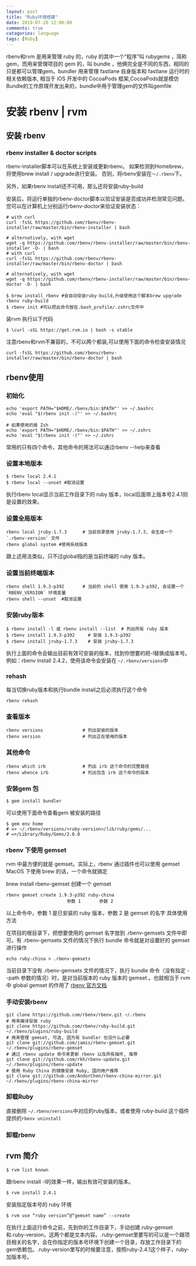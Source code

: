 ```yaml
---
layout: post
title: "Ruby环境搭建"
date: 2019-07-20 12:00:00
comments: true
catagories: language
tags: [Ruby]
---
```


rbenv和rvm 是用来管理 ruby 的，ruby 的其中一个“程序”叫 rubygems ，简称 gem，而用来管理项目的 gem 的，叫 bundle ，他俩完全是不同的东西，相同的只是都可以管理gem。bundler 用来管理 fastlane 自身版本和 fastlane 运行时的相关依赖版本, 相当于 iOS 开发中的 CocoaPods 框架,CocoaPods就是模仿Bundle的工作原理开发出来的，bundle中用于管理gem的文件叫gemfile

<!--more-->


 # 安装 rbenv | rvm



## 安装 rbenv

### rbenv installer & doctor scripts

rbenv-installer脚本可以在系统上安装或更新rbenv。 如果检测到Homebrew，将使用brew install / upgrade进行安装。 否则，将rbenv安装在`〜/.rbenv`下。

另外，如果rbenv install还不可用，那么还将安装ruby-build

安装后，将运行单独的rbenv-doctor脚本以验证安装是否成功并检测常见问题。 您可以在计算机上分别运行rbenv-doctor来验证安装状态：

```
# with curl
curl -fsSL https://github.com/rbenv/rbenv-installer/raw/master/bin/rbenv-installer | bash

# alternatively, with wget
wget -q https://github.com/rbenv/rbenv-installer/raw/master/bin/rbenv-installer -O- | bash
# with curl
curl -fsSL https://github.com/rbenv/rbenv-installer/raw/master/bin/rbenv-doctor | bash

# alternatively, with wget
wget -q https://github.com/rbenv/rbenv-installer/raw/master/bin/rbenv-doctor -O- | bash
```
 ```
$ brew install rbenv #会自动安装ruby-build,升级使用这个脚本brew upgrade rbenv ruby-build
$ rbenv init #可以把此命令放在.bash_profile/.zshrc文件中
 ```
装rvm 执行以下代码
```
$ \curl -sSL https://get.rvm.io | bash -s stable
```
注意rbenv和rvm不兼容的，不可以两个都装,可以使用下面的命令检查安装情况
```
curl -fsSL https://github.com/rbenv/rbenv-installer/raw/master/bin/rbenv-doctor | bash
```

 ## rbenv使用
 ### 初始化
 ```
 echo 'export PATH="$HOME/.rbenv/bin:$PATH"' >> ~/.bashrc
echo 'eval "$(rbenv init -)"' >> ~/.bashrc

# 如果使用的是 Zsh  
echo 'export PATH="$HOME/.rbenv/bin:$PATH"' >> ~/.zshrc
echo 'eval "$(rbenv init -)"' >> ~/.zshrc

```

 常用的只有四个命令，其他命令的用法可以通过rbenv --help来查看

 ### 设置本地版本
 ```
 $ rbenv local 2.4.1
 $ rbenv local --unset #取消设置
 ```
 执行rbenv local显示当前工作目录下的 ruby 版本，local后面带上版本号2.4.1则是设置的效果。

### 设置全局版本
```
rbenv local jruby-1.7.3      # 当前目录使用 jruby-1.7.3, 会生成一个 `.rbenv-version` 文件
rbenv global system #使用系统版本
```
跟上述用法类似，只不过global指的是当前终端的 ruby 版本。

### 设置当前终端版本
```
rbenv shell 1.9.3-p392       # 当前的 shell 使用 1.9.3-p392, 会设置一个 `RBENV_VERSION` 环境变量
rbenv shell --unset  #取消设置
```

### 安装ruby版本
```
$ rbenv install -l 或 rbenv install --list  # 列出所有 ruby 版本
$ rbenv install 1.9.3-p392     # 安装 1.9.3-p392
$ rbenv install jruby-1.7.3    # 安装 jruby-1.7.3
```
执行上面的命令会输出目前有效可安装的版本，找到你想要的把-l替换成版本号。例如：rbenv install 2.4.2，使用该命令会安装在
`~/.rbenv/versions`中

### rehash
每当切换ruby版本和执行bundle install之后必须执行这个命令
```
rbenv rehash
```

### 查看版本

```
rbenv versions               # 列出安装的版本
rbenv version                # 列出正在使用的版本
```

### 其他命令

```
rbenv which irb              # 列出 irb 这个命令的完整路径
rbenv whence irb             # 列出包含 irb 这个命令的版本
```
### 安装gem 包
```
$ gem install bundler
```

可以使用下面命令查看gem 被安装的路径

```
$ gem env home
# => ~/.rbenv/versions/<ruby-version>/lib/ruby/gems/...
# =>/Library/Ruby/Gems/2.6.0
```



### rbenv 下使用 gemset   
rvm 中最方便的就是 gemset。实际上，rbenv 通过插件也可以使用 gemset
MacOS 下使用 brew 的话，一个命令就搞定

brew install rbenv-gemset
创建一个 gemset
```
rbenv gemset create 1.9.3-p392 ruby-china
                       参数 1       参数 2
```
以上命令中，参数 1 是已安装的 ruby 版本，参数 2 是 gemset 的名字
具体使用方法

在项目的根目录下，把想要使用的 gemset 名字放到 .rbenv-gemsets 文件中即可。有 .rbenv-gemsets 文件的情况下执行 bundle 命令就是对设置好的 gemset 进行操作
```
echo ruby-china > .rbenv-gemsets
```
当前目录下没有 .rbenv-gemsets 文件的情况下，执行 bundle 命令（没有指定 --path 参数的情况）时，是对当前版本的 ruby 版本的 gemset 。也就相当于 rvm 中 global gemset 的作用了
[rbenv 官方文档](https://github.com/rbenv/rbenv) 


### 手动安装rbenv
```
git clone https://github.com/rbenv/rbenv.git ~/.rbenv
# 用来编译安装 ruby
git clone https://github.com/rbenv/ruby-build.git ~/.rbenv/plugins/ruby-build
# 用来管理 gemset, 可选, 因为有 bundler 也没什么必要
git clone git://github.com/jamis/rbenv-gemset.git  ~/.rbenv/plugins/rbenv-gemset
# 通过 rbenv update 命令来更新 rbenv 以及所有插件, 推荐
git clone git://github.com/rkh/rbenv-update.git ~/.rbenv/plugins/rbenv-update
# 使用 Ruby China 的镜像安装 Ruby, 国内用户推荐
git clone git://github.com/AndorChen/rbenv-china-mirror.git ~/.rbenv/plugins/rbenv-china-mirror
```
### 卸载Ruby

直接删除 `~/.rbenv/versions`中对应的ruby版本，或者使用 ruby-build 这个插件提供的`rbenv uninstall `

### 卸载rbenv


## rvm 简介
```
$ rvm list known
```
跟rbenv install -l的效果一样，输出有效可安装的版本。

```
$ rvm install 2.4.1
```
安装指定版本号的 ruby 环境
```
$ rvm use “ruby version”@“gemset name” --create
```
在执行上面这行命令之前，先到你的工作目录下，手动创建.ruby-gemset和.ruby-version，这两个都是文本内容。.ruby-gemset里要写的可以是一个跟项目相关的名字，会在你指定的版本号环境下创建一个目录，存放工作目录下的gem依赖包。.ruby-version里写的时候要注意，按照ruby-2.4.1这个样子，ruby-加版本号。

